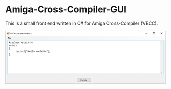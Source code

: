 # Amiga-Cross-Compiler-GUI
This is a small front end written in C# for Amiga Cross-Compiler (VBCC).

![](68KCompilerGUI/AmigaC.jpg)